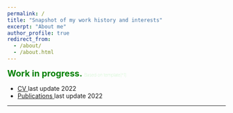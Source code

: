```yaml
---
permalink: /
title: "Snapshot of my work history and interests"
excerpt: "About me"
author_profile: true
redirect_from:
  - /about/
  - /about.html
---
```



<span style="color:green;font-weight:700;font-size:20px">
Work in progress.
</span>
<span style="color:lightgreen;font-weight:100;font-size:10">
Based on template[^1]
</span>

 - [CV ](/cv)last update 2022
 - [Publications ](/publication) last update 2022


---
[^1]: https://github.com/academicpages/academicpages.github.io

